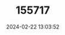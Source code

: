 ---
title: "155717"
category: "Viviparus contectus"
draft: false
date: 2024-02-22 13:03:52
languages:
  English: ["Lister's River Snail"]
---